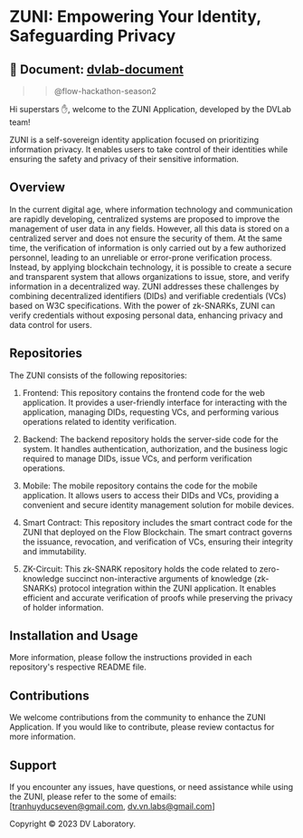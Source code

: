 # ZUNI: Empowering Your Identity, Safeguarding Privacy
## 🌟 Document: [dvlab-document](https://dvlab-document.vercel.app/docs/overview)
>> @flow-hackathon-season2

Hi superstars ✋, welcome to the ZUNI Application, developed by the DVLab team! 

ZUNI is a self-sovereign identity application focused on prioritizing information privacy. It enables users to take control of their identities while ensuring the safety and privacy of their sensitive information.

## Overview
In the current digital age, where information technology and communication are rapidly developing, centralized systems are proposed to improve the management of user data in any fields. However, all this data is stored on a centralized server and does not ensure the security of them. At the same time, the verification of information is only carried out by a few authorized personnel, leading to an unreliable or error-prone verification process. Instead, by applying blockchain technology, it is possible to create a secure and transparent system that allows organizations to issue, store, and verify information in a decentralized way. ZUNI addresses these challenges by combining decentralized identifiers (DIDs) and verifiable credentials (VCs) based on W3C specifications. With the power of zk-SNARKs, ZUNI can verify credentials without exposing personal data, enhancing privacy and data control for users.

## Repositories
The ZUNI consists of the following repositories:

1. Frontend: This repository contains the frontend code for the web application. It provides a user-friendly interface for interacting with the application, managing DIDs, requesting VCs, and performing various operations related to identity verification.

2. Backend: The backend repository holds the server-side code for the system. It handles authentication, authorization, and the business logic required to manage DIDs, issue VCs, and perform verification operations.

3. Mobile: The mobile repository contains the code for the mobile application. It allows users to access their DIDs and VCs, providing a convenient and secure identity management solution for mobile devices.

4. Smart Contract: This repository includes the smart contract code for the ZUNI that deployed on the Flow Blockchain. The smart contract governs the issuance, revocation, and verification of VCs, ensuring their integrity and immutability.

5. ZK-Circuit: This zk-SNARK repository holds the code related to zero-knowledge succinct non-interactive arguments of knowledge (zk-SNARKs) protocol integration within the ZUNI application. It enables efficient and accurate verification of proofs while preserving the privacy of holder information.

## Installation and Usage
More information, please follow the instructions provided in each repository's respective README file. 

## Contributions
We welcome contributions from the community to enhance the ZUNI Application. If you would like to contribute, please review contactus for more information.

## Support
If you encounter any issues, have questions, or need assistance while using the ZUNI, please refer to the some of emails: [tranhuyducseven@gmail.com, dv.vn.labs@gmail.com]

Copyright © 2023 DV Laboratory.

